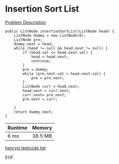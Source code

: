 # Insertion Sort List
[Problem Description](https://leetcode-cn.com/problems/insertion-sort-list/)

```
public ListNode insertionSortList(ListNode head) {
    ListNode dummy = new ListNode(0);
    ListNode pre;
    dummy.next = head;
    while (head != null && head.next != null) {
        if (head.val <= head.next.val) {
            head = head.next;
            continue;
        }
        pre = dummy;
        while (pre.next.val < head.next.val) {
            pre = pre.next;
        }
        ListNode curr = head.next;
        head.next = curr.next;
        curr.next= pre.next;
        pre.next = curr;

    }
    return dummy.next;
}
```

| Runtime       | Memory     | 
| :------------- | :---------- |
| 6 ms | 38.5 MB	   |


[henryxi leetcode list](http://www.henryxi.com/leetcode)

EOF